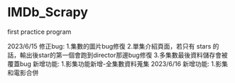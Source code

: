 # IMDb_Scrapy
first practice program

2023/6/15 
修正bug:
   1.集數的圖片bug修復
   2.單集介紹頁面，若只有 stars 的話，輸出後star的第一個會跑到director那邊bug修復
   3.多集數最後資料儲存會被覆蓋bug
新增功能:
   1.影集功能新增-全集數資料蒐集
2023/6/16 
新增功能:
   1.影集和電影合併